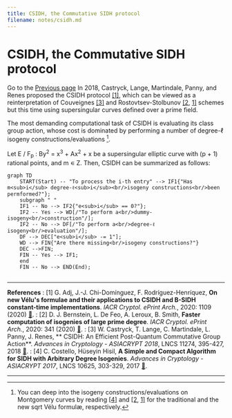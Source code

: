 ```yaml
---
title: CSIDH, the Commutative SIDH protocol
filename: notes/csidh.md
---
```


# CSIDH, the Commutative SIDH protocol

Go to the [Previous page](../notes.md)
In 2018, Castryck, Lange, Martindale, Panny, and Renes proposed the CSIDH protocol [&#x5b;1&#x5d;](#CLMPR18), which can be viewed as a reinterpretation of Couveignes [&#x5b;3&#x5d;](#CouveignesXX) and Rostovtsev-Stolbunov [&#x5b;2](#BDLS20), [1&#x5d;](#ACDRH20) schemes but this time using supersingular curves defined over a prime field. 

The most demanding computational task of CSIDH is evaluating its class group action, whose cost is dominated by performing a number of degree-&#x2113; isogeny constructions/evaluations [^1].

Let E &#x2f; F<sub>p</sub> : By<sup>2</sup> = x<sup>3</sup> + Ax<sup>2</sup> + x be a supersingular elliptic curve with (p + 1) rational points, and m &#x220A; Z. Then, CSIDH can be summarized as follows: 

```mermaid
graph TD
    START(Start) -- "To process the i-th entry" --> IF1{"Has m<sub>i</sub> degree-ℓ<sub>i</sub><br/>isogeny constructions<br/>been permformed?"};
    subgraph " "
    IF1 -- No --> IF2{"e<sub>i</sub> == 0?"};
    IF2 -- Yes --> WD[/"To perform a<br/>dummy-isogeny<br/>construction"/];
    IF2 -- No --> DF[/"To perform a<br/>degree-ℓ isogeny<br/>evaluation"/];
    DF --> DEC["e<sub>i</sub> -= 1"];
    WD --> FIN{"Are there missing<br/>isogeny constructions?"}
    DEC -->FIN;
    FIN -- Yes --> IF1;
    end
    FIN -- No --> END(End);
   
```

[^1]: You can deep into the isogeny constructions/evaluations on Montgomery curves by reading [&#x5b;4&#x5d;](#CH17) and [&#x5b;2](#BDLS20), [1&#x5d;](#ACDRH20) for the traditional and the new sqrt V&eacute;lu formul&aelig;, respectively.

---

**References**
: <a id="ACDRH20"></a> [1] G. Adj, J.-J. Chi-Dom&iacute;nguez, F. Rodr&iacute;guez-Henr&iacute;quez, **On new V&eacute;lu's formulae and their applications to CSIDH and B-SIDH constant-time implementations**. _IACR Cryptol. ePrint Arch._, 2020: 1109 (2020) [&#128279;](https://eprint.iacr.org/2020/1109).
: <a id="BDLS20"></a> [2] D. J. Bernstein, L. De Feo, A. Leroux, B. Smith, **Faster computation of isogenies of large prime degree**. _IACR Cryptol. ePrint Arch._, 2020: 341 (2020) [&#128279;](https://eprint.iacr.org/2020/341).
: <a id="CLMPR18"></a> [3] W. Castryck, T. Lange, C. Martindale, L. Panny, J. Renes, ** CSIDH: An Efficient Post-Quantum Commutative Group Action**. _Advances in Cryptology - ASIACRYPT 2018_, LNCS 11274, 395-427, 2018 [&#128279;](https://doi.org/10.1007/978-3-030-03332-3_15). 
: <a id="CH17"></a> [4] C. Costello, H&uuml;seyin Hisil, **A Simple and Compact Algorithm for SIDH with Arbitrary Degree Isogenies**. _Advances in Cryptology - ASIACRYPT 2017_, LNCS 10625, 303-329, 2017 [&#128279;](https://doi.org/10.1007/978-3-319-70697-9_11).

---
